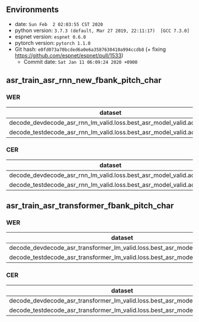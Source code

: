 ## Environments
- date: `Sun Feb  2 02:03:55 CST 2020`
- python version: `3.7.3 (default, Mar 27 2019, 22:11:17)  [GCC 7.3.0]`
- espnet version: `espnet 0.6.0`
- pytorch version: `pytorch 1.1.0`
- Git hash: `e0fd073a70bcded6a0e6a3587630410a994ccdb8` (+ fixing https://github.com/espnet/espnet/pull/1533)
  - Commit date: `Sat Jan 11 06:09:24 2020 +0900`

## asr_train_asr_rnn_new_fbank_pitch_char
### WER

|dataset|Snt|Wrd|Corr|Sub|Del|Ins|Err|S.Err|
|---|---|---|---|---|---|---|---|---|
|decode_devdecode_asr_rnn_lm_valid.loss.best_asr_model_valid.acc.best|14326|14326|50.4|49.6|0.0|0.0|49.6|49.6|
|decode_testdecode_asr_rnn_lm_valid.loss.best_asr_model_valid.acc.best|7176|7176|46.6|53.4|0.0|0.0|53.4|53.4|

### CER

|dataset|Snt|Wrd|Corr|Sub|Del|Ins|Err|S.Err|
|---|---|---|---|---|---|---|---|---|
|decode_devdecode_asr_rnn_lm_valid.loss.best_asr_model_valid.acc.best|14326|205341|92.6|7.2|0.2|0.1|7.5|49.6|
|decode_testdecode_asr_rnn_lm_valid.loss.best_asr_model_valid.acc.best|7176|104765|91.6|8.2|0.3|0.2|8.6|53.4|

## asr_train_asr_transformer_fbank_pitch_char
### WER

|dataset|Snt|Wrd|Corr|Sub|Del|Ins|Err|S.Err|
|---|---|---|---|---|---|---|---|---|
|decode_devdecode_asr_transformer_lm_valid.loss.best_asr_model_valid.acc.best|14326|14326|1.2|98.8|0.0|0.0|98.8|98.8|
|decode_testdecode_asr_transformer_lm_valid.loss.best_asr_model_valid.acc.best|7176|7176|0.8|99.2|0.0|0.0|99.2|99.2|

### CER

|dataset|Snt|Wrd|Corr|Sub|Del|Ins|Err|S.Err|
|---|---|---|---|---|---|---|---|---|
|decode_devdecode_asr_transformer_lm_valid.loss.best_asr_model_valid.acc.best|14326|205341|41.9|45.7|12.3|4.7|62.8|98.8|
|decode_testdecode_asr_transformer_lm_valid.loss.best_asr_model_valid.acc.best|7176|104765|37.0|50.6|12.4|7.6|70.6|99.2|